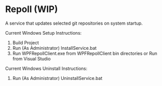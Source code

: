 # Repoll (WIP)
A service that updates selected git repositories on system startup.

Current Windows Setup Instructions:

1. Build Project
2. Run (As Administrator) InstallService.bat
3. Run WPFRepollClient.exe from WPFRepollClient bin directories or Run from Visual Studio

Current Windows Uninstall Instructions:

1. Run (As Administrator) UninstallService.bat
